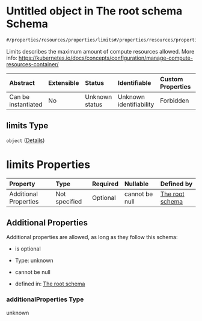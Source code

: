 # Untitled object in The root schema Schema

```txt
#/properties/resources/properties/limits#/properties/resources/properties/limits
```

Limits describes the maximum amount of compute resources allowed. More info: <https://kubernetes.io/docs/concepts/configuration/manage-compute-resources-container/>

| Abstract            | Extensible | Status         | Identifiable            | Custom Properties | Additional Properties | Access Restrictions | Defined In                                                        |
| :------------------ | :--------- | :------------- | :---------------------- | :---------------- | :-------------------- | :------------------ | :---------------------------------------------------------------- |
| Can be instantiated | No         | Unknown status | Unknown identifiability | Forbidden         | Allowed               | none                | [values.schema.json\*](values.schema.json "open original schema") |

## limits Type

`object` ([Details](values-properties-the-resources-schema-properties-limits.md))

# limits Properties

| Property              | Type          | Required | Nullable       | Defined by                                                                                                                                                                                                  |
| :-------------------- | :------------ | :------- | :------------- | :---------------------------------------------------------------------------------------------------------------------------------------------------------------------------------------------------------- |
| Additional Properties | Not specified | Optional | cannot be null | [The root schema](values-properties-the-resources-schema-properties-limits-additionalproperties.md "#/properties/resources/properties/limits#/properties/resources/properties/limits/additionalProperties") |

## Additional Properties

Additional properties are allowed, as long as they follow this schema:



*   is optional

*   Type: unknown

*   cannot be null

*   defined in: [The root schema](values-properties-the-resources-schema-properties-limits-additionalproperties.md "#/properties/resources/properties/limits#/properties/resources/properties/limits/additionalProperties")

### additionalProperties Type

unknown
